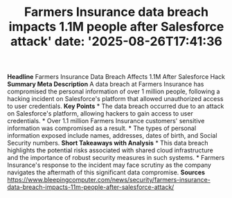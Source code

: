 ﻿---
title: "Farmers Insurance data breach impacts 1.1M people after Salesforce attack'
date: '2025-08-26T17:41:36"
category: "Markets"
summary: ""
slug: "farmers insurance data breach impacts 11m people after sales"
source_urls:
  - "https://www.bleepingcomputer.com/news/security/farmers-insurance-data-breach-impacts-11m-people-after-salesforce-attack/"
seo:
  title: "Farmers Insurance data breach impacts 1.1M people after Salesforce attack | Hash n Hedge'
  description: '"
  keywords: ["news", "markets", "brief"]
---
**Headline** Farmers Insurance Data Breach Affects 1.1M After Salesforce Hack  **Summary Meta Description** A data breach at Farmers Insurance has compromised the personal information of over 1 million people, following a hacking incident on Salesforce's platform that allowed unauthorized access to user credentials.  **Key Points**  * The data breach occurred due to an attack on Salesforce's platform, allowing hackers to gain access to user credentials. * Over 1.1 million Farmers Insurance customers' sensitive information was compromised as a result. * The types of personal information exposed include names, addresses, dates of birth, and Social Security numbers.  **Short Takeaways with Analysis**  * This data breach highlights the potential risks associated with shared cloud infrastructure and the importance of robust security measures in such systems. * Farmers Insurance's response to the incident may face scrutiny as the company navigates the aftermath of this significant data compromise.  **Sources** https://www.bleepingcomputer.com/news/security/farmers-insurance-data-breach-impacts-11m-people-after-salesforce-attack/ 
